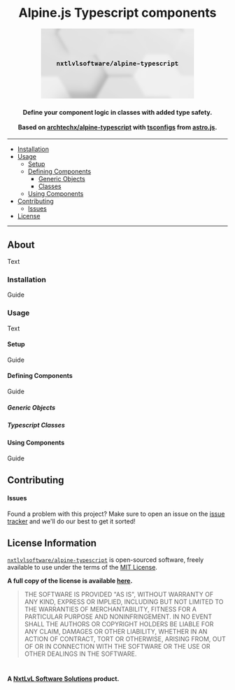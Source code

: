 <h1 align="center">
  Alpine.js Typescript components
</h1>

<p align="center">
  <picture>
    <source media="(prefers-color-scheme: dark)" srcset="./.github/banner-dark.png">
    <source media="(prefers-color-scheme: light)" srcset="./.github/banner-light.png">
    <img alt="Project Banner" src="./.github/banner-light.png" width="350" height="160" style="max-width: 100%;">
  </picture>
</p>

<h4 align="center">
  Define your component logic in classes with added type safety.
  <br><br>
  Based on <a href="https://github.com/archtechx/alpine-typescript">archtechx/alpine-typescript</a> with
  <a href="./tsconfigs">tsconfigs</a> from <a href="https://github.com/withastro/astro/tree/main/packages/astro/tsconfigs">astro.js</a>.
  <br>
</h4>

<hr>

* [Installation](#installation)
* [Usage](#usage)
    * [Setup](#setup)
    * [Defining Components](#defining-components)
		* [Generic Objects](#generic-objects)
		* [Classes](#typescript-classes)
    * [Using Components](#using-components)
* [Contributing](#contributing)
    * [Issues](#issues)
* [License](#license-information)

<hr>

## About
Text

### Installation
Guide

### Usage
Text

#### Setup
Guide

#### Defining Components
Guide

##### Generic Objects
##### Typescript Classes

#### Using Components
Guide

## Contributing

#### Issues
Found a problem with this project? Make sure to open an issue on the [issue tracker](https://github.com/NxtLvLSoftware/alpine-typescript/issues)
and we'll do our best to get it sorted!


## License Information
[`nxtlvlsoftware/alpine-typescript`](https://github.com/NxtLvlSoftware/alpine-typescript) is open-sourced software, freely available to use under the terms of the
[MIT License](https://www.techtarget.com/whatis/definition/MIT-License-X11-license-or-MIT-X-license).

__A full copy of the license is available [here](../LICENSE).__

> THE SOFTWARE IS PROVIDED "AS IS", WITHOUT WARRANTY OF ANY KIND, EXPRESS OR
> IMPLIED, INCLUDING BUT NOT LIMITED TO THE WARRANTIES OF MERCHANTABILITY,
> FITNESS FOR A PARTICULAR PURPOSE AND NONINFRINGEMENT. IN NO EVENT SHALL THE
> AUTHORS OR COPYRIGHT HOLDERS BE LIABLE FOR ANY CLAIM, DAMAGES OR OTHER
> LIABILITY, WHETHER IN AN ACTION OF CONTRACT, TORT OR OTHERWISE, ARISING FROM,
> OUT OF OR IN CONNECTION WITH THE SOFTWARE OR THE USE OR OTHER DEALINGS IN THE
> SOFTWARE.

#

__A [NxtLvL Software Solutions](https://github.com/NxtLvLSoftware) product.__
